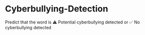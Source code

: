 # Cyberbullying-Detection
Predict that the word is ⚠️ Potential cyberbullying detected or ✅ No cyberbullying detected
